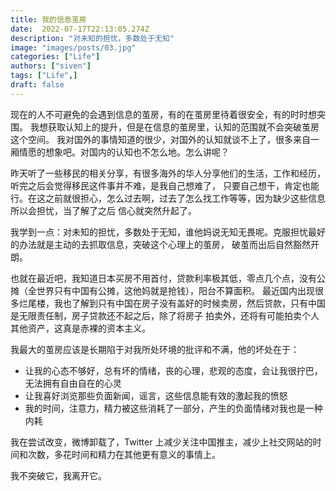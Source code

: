 ```yaml
---
title: 我的信息茧房
date:  2022-07-17T22:13:05.274Z
description: "对未知的担忧，多数处于无知"
image: "images/posts/03.jpg"
categories: ["Life"]
authors: ["siven"]
tags: ["Life",]
draft: false
---
```


现在的人不可避免的会遇到信息的茧房，有的在茧房里待着很安全，有的时时想突围。
我想获取认知上的提升，但是在信息的茧房里，认知的范围就不会突破茧房这个空间。
我对国外的事情知道的很少，对国外的认知就谈不上了，很多来自一厢情愿的想象吧。对国内的认知也不怎么地。怎么讲呢？

昨天听了一些移民的相关分享，有很多海外的华人分享他们的生活，工作和经历，听完之后会觉得移民这件事并不难，是我自己想难了，
只要自己想干，肯定也能行。在这之前就很担心，怎么过去啊，过去了怎么找工作等等，因为缺少这些信息所以会担忧，当了解了之后
信心就突然升起了。

我学到一点：对未知的担忧，多数处于无知，谁他妈说无知无畏呢。克服担忧最好的办法就是主动的去抓取信息，突破这个心理上的茧房，
破茧而出后自然豁然开朗。

也就在最近吧，我知道日本买房不用首付，贷款利率极其低，零点几个点，没有公摊（全世界只有中国有公摊，这他妈就是抢钱），阳台不算面积。
最近国内出现很多烂尾楼，我也了解到只有中国在房子没有盖好的时候卖房，然后贷款，只有中国是无限责任制，房子贷款还不起之后，除了将房子
拍卖外，还将有可能拍卖个人其他资产，这真是赤裸的资本主义。

我最大的茧房应该是长期陷于对我所处环境的批评和不满，他的坏处在于：

- 让我的心态不够好，总有坏的情绪，丧的心理，悲观的态度，会让我很拧巴，无法拥有自由自在的心灵
- 让我喜好浏览那些负面新闻，谣言，这些信息能有效的激起我的愤怒
- 我的时间，注意力，精力被这些消耗了一部分，产生的负面情绪对我也是一种内耗

我在尝试改变，微博卸载了，Twitter 上减少关注中国推主，减少上社交网站的时间和次数，多花时间和精力在其他更有意义的事情上。

我不突破它，我离开它。
